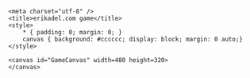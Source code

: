 <!DOCTYPE html>
<html>
<head>
	
<script async src="https://pagead2.googlesyndication.com/pagead/js/adsbygoogle.js?client=ca-pub-1013228705311212"
     crossorigin="anonymous"></script>

	<meta charset="utf-8" />
	<title>erikadel.com game</title>
	<style>
		* { padding: 0; margin: 0; }
		canvas { background: #cccccc; display: block; margin: 0 auto;}
	</style>
</head>
<body>

	<canvas id="GameCanvas" width=480 height=320>
	</canvas>

<script>
	var canvas = document.getElementById("GameCanvas");
	var ctx = canvas.getContext("2d");

	ctx.beginPath();
	ctx.rect(20, 40, 50, 50);
	ctx.fillStyle = "#FF0000";
	ctx.fill();
	ctx.closePath();

	ctx.beginPath();
ctx.arc(240, 160, 20, 0, Math.PI*2, false);
ctx.fillStyle = "green";
ctx.fill();
ctx.closePath();

ctx.beginPath();
ctx.rect(160, 10, 100, 40);
ctx.strokeStyle = "rgba(0, 0, 255, 0.5)";
ctx.stroke();
ctx.closePath();
</script>

</body>
</html>
